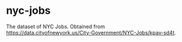 # nyc-jobs

The dataset of NYC Jobs. Obtained from https://data.cityofnewyork.us/City-Government/NYC-Jobs/kpav-sd4t.
